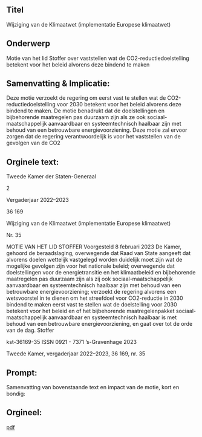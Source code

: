 ## Titel
Wijziging van de Klimaatwet (implementatie Europese klimaatwet)
## Onderwerp
Motie van het lid Stoffer over vaststellen wat de CO2-reductiedoelstelling betekent voor het beleid alvorens deze bindend te maken
## Samenvatting & Implicatie:

Deze motie verzoekt de regering om eerst vast te stellen wat de CO2-reductiedoelstelling voor 2030 betekent voor het beleid alvorens deze bindend te maken. De motie benadrukt dat de doelstellingen en bijbehorende maatregelen pas duurzaam zijn als ze ook sociaal-maatschappelijk aanvaardbaar en systeemtechnisch haalbaar zijn met behoud van een betrouwbare energievoorziening. Deze motie zal ervoor zorgen dat de regering verantwoordelijk is voor het vaststellen van de gevolgen van de CO2
## Orginele text:


Tweede Kamer der Staten-Generaal

2

Vergaderjaar 2022–2023

36 169

Wijziging van de Klimaatwet (implementatie
Europese klimaatwet)

Nr. 35

MOTIE VAN HET LID STOFFER
Voorgesteld 8 februari 2023
De Kamer,
gehoord de beraadslaging,
overwegende dat Raad van State aangeeft dat alvorens doelen wettelijk
vastgelegd worden duidelijk moet zijn wat de mogelijke gevolgen zijn
voor het nationale beleid;
overwegende dat doelstellingen voor de energietransitie en het klimaatbeleid en bijbehorende maatregelen pas duurzaam zijn als zij ook
sociaal-maatschappelijk aanvaardbaar en systeemtechnisch haalbaar zijn
met behoud van een betrouwbare energievoorziening;
verzoekt de regering alvorens een wetsvoorstel in te dienen om het
streefdoel voor CO2-reductie in 2030 bindend te maken eerst vast te
stellen wat de doelstelling voor 2030 betekent voor het beleid en of het
bijbehorende maatregelenpakket sociaal-maatschappelijk aanvaardbaar
en systeemtechnisch haalbaar is met behoud van een betrouwbare
energievoorziening,
en gaat over tot de orde van de dag.
Stoffer

kst-36169-35
ISSN 0921 - 7371
’s-Gravenhage 2023

Tweede Kamer, vergaderjaar 2022–2023, 36 169, nr. 35


## Prompt:
Samenvatting van bovenstaande text en impact van de motie, kort en bondig:

## Orgineel:
[pdf](https://gegevensmagazijn.tweedekamer.nl/OData/v4/2.0/Document(ca21b75f-886d-4b4e-be81-2d4926537101)/resource)
